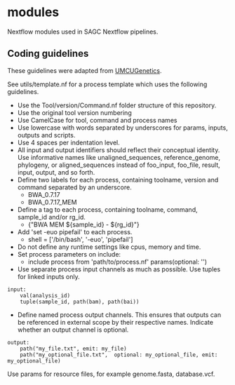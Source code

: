 # modules

Nextflow modules used in SAGC Nextflow pipelines.

## Coding guidelines

These guidelines were adapted from [UMCUGenetics](https://github.com/UMCUGenetics/NextflowModules/tree/3890843e528a14ada068294c21df731db7126c21).

See utils/template.nf for a process template which uses the following guidelines.

* Use the Tool/version/Command.nf folder structure of this repository.
* Use the original tool version numbering
* Use CamelCase for tool, command and process names
* Use lowercase with words separated by underscores for params, inputs, outputs and scripts.
* Use 4 spaces per indentation level.
* All input and output identifiers should reflect their conceptual identity. Use informative names like unaligned_sequences, reference_genome, phylogeny, or aligned_sequences instead of foo_input, foo_file, result, input, output, and so forth.
* Define two labels for each process, containing toolname, version and command separated by an underscore.
    * BWA_0.7.17
    * BWA_0.7.17_MEM
* Define a tag to each process, containing toolname, command, sample_id and/or rg_id.
    * {"BWA MEM ${sample_id} - ${rg_id}"}
* Add 'set -euo pipefail' to each process.
    * shell = ['/bin/bash', '-euo', 'pipefail']
* Do not define any runtime settings like cpus, memory and time.
* Set process parameters on include:
    * include process from 'path/to/process.nf' params(optional: '')
* Use separate process input channels as much as possible. Use tuples for linked inputs only.

```
input:
    val(analysis_id)
    tuple(sample_id, path(bam), path(bai))
```

* Define named process output channels. This ensures that outputs can be referenced in external scope by their respective names. Indicate whether an output channel is optional.

```
output:
    path("my_file.txt", emit: my_file)
    path("my_optional_file.txt",  optional: my_optional_file, emit: my_optional_file)
```

Use params for resource files, for example genome.fasta, database.vcf.
